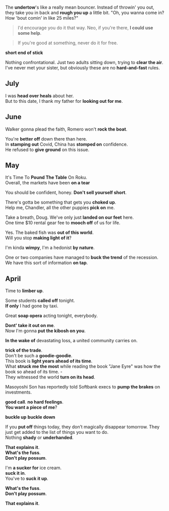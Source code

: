 
The **undertow**'s like a really mean bouncer. Instead of throwin' you out, they take you in back and **rough you up** a little bit. "Oh, you wanna come in? How 'bout comin' in like 25 miles?"   

> I'd encourage you do it that way. 
> Neo, if you're there, **I could use some help**.  

> If you're good at something, never do it for free.  

**short end of stick**

Nothing confrontational. Just two adults sitting down, trying to **clear the air**.  
I've never met your sister, but obviously these are no **hard-and-fast** rules.  

## July 

I was **head over heals** about her.  
But to this date, I thank my father for **looking out for me**.  

## June 

Walker gonna plead the faith, Romero won't **rock the boat**.  

You're **better off** down there than here.  
In **stamping out** Covid, China has **stomped on** confidence.   
He refused to **give ground** on this issue.  

## May 

It's Time To **Pound The Table** On Roku.  
Overall, the markets have been **on a tear**  

You should be confident, honey. **Don't sell yourself short**.   

There's gotta be something that gets you **choked up**.  
Help me, Chandler, all the other puppies **pick on** me.  

Take a breath, Doug. We've only just **landed on our feet** here.  
One time $10 rental gear fee to **mooch off** of us for life.   

Yes. The baked fish was **out of this world**.  
Will you stop **making light of it**?  

I'm kinda **wimpy**, I'm a hedonist **by nature**.  

One or two companies have managed to **buck the trend** of the recession. 
We have this sort of information **on tap**.  

## April 

Time to **limber up**.  

Some students **called off** tonight.  
**If only** I had gone by taxi.  

Great **soap opera** acting tonight, everybody.  

**Dont' take it out on me**.  
Now I'm gonna **put the kibosh on you**.  

**In the wake of** devastating loss, a united community carries on.  

**trick of the trade**.  
Don't be such a **goodie-goodie**.  
This book is **light years ahead of its time**.  
What **struck me the most** while reading the book "Jane Eyre" was how the book so ahead of its time. -  
They witnessed the world **turn on its head**.  

Masoyoshi Son has reportedly told Softbank execs to **pump the brakes** on investments.  

**good call**. 
**no hard feelings**.  
**You want a piece of me**? 

**buckle up**
**buckle down**  

If you **put off** things today, they don’t magically disappear tomorrow. They just get added to the list of things you want to do.  
Nothing **shady** or **underhanded**.  


**That explains it**.  
**What's the fuss**.  
**Don't play possum**.  

I'm **a sucker for** ice cream.  
**suck it in**.  
You've to **suck it up**.  

**What's the fuss**.  
**Don't play possum**.  

**That explains it**.  

